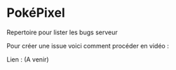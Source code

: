 # PokéPixel
Repertoire pour lister les bugs serveur

Pour créer une issue voici comment procéder en vidéo : 

Lien : (A venir)
